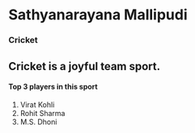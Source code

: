 # Sathyanarayana Mallipudi

### Cricket

**Cricket** is a joyful **team** sport.     
---
#### Top 3 players in this sport
1.  Virat Kohli
2.  Rohit Sharma
3.  M.S. Dhoni

